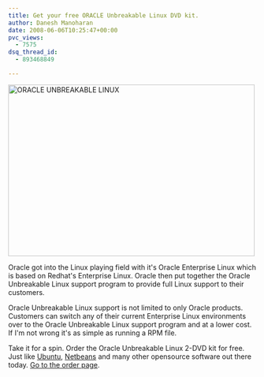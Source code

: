 ```yaml
---
title: Get your free ORACLE Unbreakable Linux DVD kit.
author: Danesh Manoharan
date: 2008-06-06T10:25:47+00:00
pvc_views:
  - 7575
dsq_thread_id:
  - 893468849

---
```

[<img loading="lazy" src="/wp-content/uploads/2008/06/unbrakeable-linux-order-500x348.png" alt="ORACLE UNBREAKABLE LINUX" title="ORACLE UNBREAKABLE LINUX" width="500" height="348" class="alignnone size-medium wp-image-599" srcset="/wp-content/uploads/2008/06/unbrakeable-linux-order-500x348.png 500w, /wp-content/uploads/2008/06/unbrakeable-linux-order.png 798w" sizes="(max-width: 500px) 100vw, 500px" />][1]

Oracle got into the Linux playing field with it's Oracle Enterprise Linux which is based on Redhat's Enterprise Linux. Oracle then put together the Oracle Unbreakable Linux support program to provide full Linux support to their customers.

Oracle Unbreakable Linux support is not limited to only Oracle products. Customers can switch any of their current Enterprise Linux environments over to the Oracle Unbreakable Linux support program and at a lower cost. If I'm not wrong it's as simple as running a RPM file.

Take it for a spin. Order the Oracle Unbreakable Linux 2-DVD kit for free. Just like [Ubuntu][2], [Netbeans][3] and many other opensource software out there today. [Go to the order page][4].

 [1]: /wp-content/uploads/2008/06/unbrakeable-linux-order.png
 [2]: https://shipit.ubuntu.com/
 [3]: http://www.netbeans.org/features/
 [4]: http://www.oracle.com/webapps/dialogue/dlgpage.jsp?p_ext=Y&p_dlg_id=5659298&src=5634329&Act=44